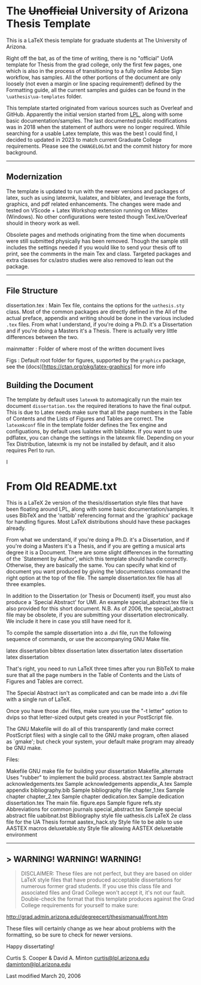 # The ~~Unofficial~~ University of Arizona Thesis Template

This is a LaTeX thesis template for graduate students at The University of Arizona.

Right off the bat, as of the time of writing, there is no "official" UofA template for Thesis from the grad college, only the first few pages, one which is also in the process of transitioning to a fully online Adobe Sign workflow, has samples.
All the other portions of the document are only loosely (not even a margin or line spacing requirement!) defined by the Formatting guide, all the current samples and guides can be found in the `\uathesis\ua-templates` folder.

This template started originated from various sources such as Overleaf and GitHub.
Apparently the initial version started from [LPL](https://www.lpl.arizona.edu/), along with some basic documentation/samples. The last documented public modifications was in 2018 when the statement of authors were no longer required.
While searching for a usable Latex template, this was the best I could find, I decided to updated in 2023 to match current Graduate College requirements. Please see the `CHANGELOG`.txt and the commit history for more background.

----
## Modernization
The template is updated to run with the newer versions and packages of latex, such as using latexmk, lualatex, and biblatex, and leverage the fonts, graphics, and pdf related enhancements.
The changes were made and tested on VScode + Latex Workshop extension running on Miktex (Windows).
No other configurations were tested though TexLive/Overleaf should in theory work as well.

Obsolete pages and methods originating from the time when documents were still submitted physically has been removed.
Though the sample still includes the settings needed if you would like to send your thesis off to print, see the comments in the main Tex and class.
Targeted packages and extra classes for cs/astro studies were also removed to lean out the package.

----
## File Structure

dissertation.tex
: Main Tex file, contains the options for the `uathesis.sty` class.
Most of the common packages are directly defined in the 
All of the actual preface, appendix and writing should be done in the various included `.tex` files.
From what I understand, if you're doing a Ph.D. it's a Dissertation and if you're doing a Masters it's a Thesis.
There is actually very little differences between the two.

mainmatter
: Folder of where most of the written document lives

Figs
: Default root folder for figures, supported by the `graphicx` package, see the (docs)[https://ctan.org/pkg/latex-graphics] for more info



## Building the Document
The template by default uses `latexmk` to automagically run the main tex document `dissertation.tex` the required iterations to have the final output.
This is due to Latex needs make sure that all the page numbers in the Table of Contents and
the Lists of Figures and Tables are correct.
The `latexmkconf` file in the template folder defines the Tex engine and configuations, by default uses lualatex with bibilatex.
If you want to use pdflatex, you can change the settings in the latexmk file.
Depending on your Tex Distribution, latexmk is my not be installed by default, and it also requires Perl to run.

I

# From Old README.txt

This is a LaTeX 2e version of the thesis/dissertation style files that have been floating around LPL, along with some basic documentation/samples.
It uses BibTeX and the 'natbib' referencing format and the `graphicx' package for handling figures.
Most LaTeX distributions should have these packages already.

From what we understand, if you're doing a Ph.D. it's a Dissertation,
and if you're doing a Masters it's a Thesis, and if you are getting
a musical arts degree it is a Document.  There are some slight
differences in the formatting of the `Statement by Author', which
this template should handle correctly.  Otherwise, they are basically
the same.  You can specify what kind of document you want produced
by giving the \documentclass command the right option at the top
of the file.  The sample dissertation.tex file has all three examples.

In addition to the Dissertation (or Thesis or Document) itself, you
must also produce a `Special Abstract' for UMI.  An example
special_abstract.tex file is also provided for this short document.
N.B. As of 2006, the special_abstract file may be obsolete, if you 
are submitting your dissertation electronically.  We include it here 
in case you still have need for it.

To compile the sample dissertation into a .dvi file, run the following
sequence of commands, or use the accompanying GNU Make file.

latex dissertation
bibtex dissertation
latex dissertation
latex dissertation
latex dissertation

That's right, you need to run LaTeX three times after you run BibTeX
to make sure that all the page numbers in the Table of Contents and
the Lists of Figures and Tables are correct.

The Special Abstract isn't as complicated and can be made into a .dvi
file with a single run of LaTeX.

Once you have those .dvi files, make sure you use the "-t letter"
option to dvips so that letter-sized output gets created in your
PostScript file.

The GNU Makefile will do all of this transparently (and make correct
PostScript files) with a single call to the GNU make program, often
aliased as `gmake'; but check your system, your default make program
may already be GNU make.


Files:

Makefile                GNU make file for building your dissertation
Makefile_alternate	Uses "rubber" to implement the build process.
abstract.tex            Sample abstract
acknowledgements.tex    Sample acknowledgements
appendix_A.tex          Sample appendix
bibliography.bib        Sample bibliography file
chapter_1.tex           Sample chapter
chapter_2.tex           Sample chapter
dedication.tex          Sample dedication
dissertation.tex        The main file.
figure.eps              Sample figure
refs.sty                Abbreviations for common journals
special_abstract.tex	Sample special abstract file
uabibnat.bst            Bibliography style file
uathesis.cls            LaTeX 2e class file for the UA Thesis format
aastex_hack.sty		Style file to be able to use AASTEX macros
deluxetable.sty		Style file allowing AASTEX deluxetable environment

----
## > WARNING! WARNING! WARNING!

> DISCLAIMER:  These files are not perfect, but they are based on
older LaTeX style files that have produced acceptable dissertations
for numerous former grad students.  If you use this class file and
associated files and Grad College won't accept it, it's not our
fault.  Double-check the format that this template produces against
the Grad College requirements for yourself to make sure:

http://grad.admin.arizona.edu/degreecert/thesismanual/front.htm

These files will certainly change as we hear about problems with
the formatting, so be sure to check for newer versions.

Happy dissertating!

Curtis S. Cooper            &        David A. Minton
curtis@lpl.arizona.edu	    daminton@lpl.arizona.edu

Last modified March 20, 2006



